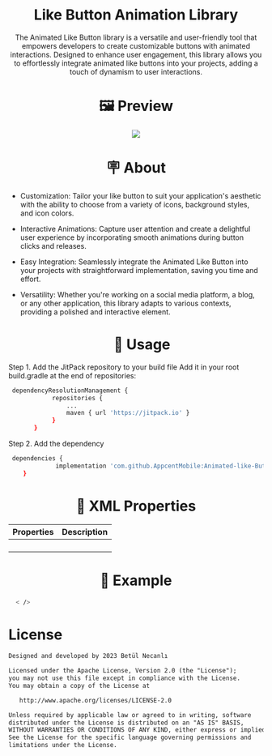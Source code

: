 #  <h1 align="center"> Like Button Animation Library  </h1>  
<p align="center">The Animated Like Button library is a versatile and user-friendly tool that empowers developers to create customizable buttons with animated interactions. Designed to enhance user engagement, this library allows you to effortlessly integrate animated like buttons into your projects, adding a touch of dynamism to user interactions. </p>


 #  <h1 align="center">🖼 Preview </h1>
 
 <p align="center">
   <img src="https://github.com/betulnecanli/Animated-Like-Button/blob/master/preview/preview.gif?raw=true"/>
 </p>

 
 
  #  <h1 align="center">🪧 About </h1>

 
- Customization: Tailor your like button to suit your application's aesthetic with the ability to choose from a variety of icons, background styles, and icon colors.
- Interactive Animations: Capture user attention and create a delightful user experience by incorporating smooth animations during button clicks and releases.
- Easy Integration: Seamlessly integrate the Animated Like Button into your projects with straightforward implementation, saving you time and effort.
- Versatility: Whether you're working on a social media platform, a blog, or any other application, this library adapts to various contexts, providing a polished and interactive element.
 
 
   #  <h1 align="center">📌 Usage </h1>
 Step 1. Add the JitPack repository to your build file
 Add it in your root build.gradle at the end of repositories:
```bash
 dependencyResolutionManagement {
    		repositories {
        		...
        		maven { url 'https://jitpack.io' }
    		}
	   }
```

Step 2. Add the dependency
```bash
 dependencies {
	         implementation 'com.github.AppcentMobile:Animated-like-Button:Tag:v1.0.0'
	}
```
 

   #  <h1 align="center">📖 XML Properties </h1>

|  Properties          |  Description               |
|----------------------|----------------------------|
|      |   |
|     |   |
|     |   |
|     |    |

 
 #  <h1 align="center">📎 Example </h1>
```bash
  < />
```


# License
```xml
Designed and developed by 2023 Betül Necanlı 

Licensed under the Apache License, Version 2.0 (the "License");
you may not use this file except in compliance with the License.
You may obtain a copy of the License at

   http://www.apache.org/licenses/LICENSE-2.0

Unless required by applicable law or agreed to in writing, software
distributed under the License is distributed on an "AS IS" BASIS,
WITHOUT WARRANTIES OR CONDITIONS OF ANY KIND, either express or implied.
See the License for the specific language governing permissions and
limitations under the License.
```
